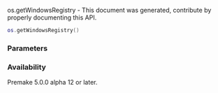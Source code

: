 os.getWindowsRegistry - This document was generated, contribute by properly documenting this API.

```lua
os.getWindowsRegistry()
```

### Parameters ###


### Availability ###

Premake 5.0.0 alpha 12 or later.

